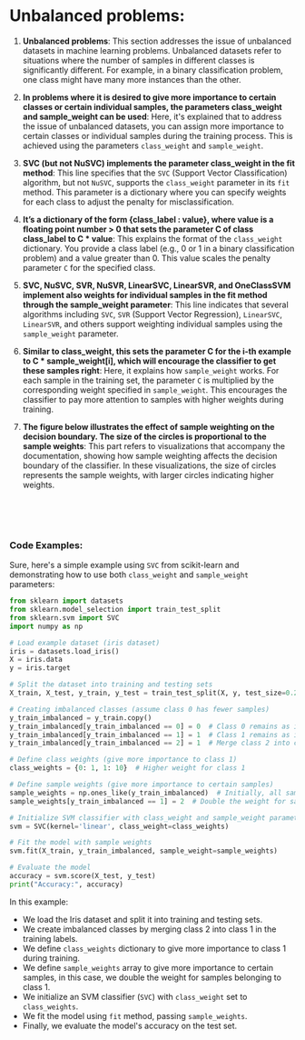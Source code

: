 # Unbalanced problems:

1. **Unbalanced problems**: This section addresses the issue of unbalanced datasets in machine learning problems. Unbalanced datasets refer to situations where the number of samples in different classes is significantly different. For example, in a binary classification problem, one class might have many more instances than the other.

2. **In problems where it is desired to give more importance to certain classes or certain individual samples, the parameters class_weight and sample_weight can be used**: Here, it's explained that to address the issue of unbalanced datasets, you can assign more importance to certain classes or individual samples during the training process. This is achieved using the parameters `class_weight` and `sample_weight`.

3. **SVC (but not NuSVC) implements the parameter class_weight in the fit method**: This line specifies that the `SVC` (Support Vector Classification) algorithm, but not `NuSVC`, supports the `class_weight` parameter in its `fit` method. This parameter is a dictionary where you can specify weights for each class to adjust the penalty for misclassification.

4. **It’s a dictionary of the form {class_label : value}, where value is a floating point number > 0 that sets the parameter C of class class_label to C * value**: This explains the format of the `class_weight` dictionary. You provide a class label (e.g., 0 or 1 in a binary classification problem) and a value greater than 0. This value scales the penalty parameter `C` for the specified class.

5. **SVC, NuSVC, SVR, NuSVR, LinearSVC, LinearSVR, and OneClassSVM implement also weights for individual samples in the fit method through the sample_weight parameter**: This line indicates that several algorithms including `SVC`, `SVR` (Support Vector Regression), `LinearSVC`, `LinearSVR`, and others support weighting individual samples using the `sample_weight` parameter.

6. **Similar to class_weight, this sets the parameter C for the i-th example to C * sample_weight[i], which will encourage the classifier to get these samples right**: Here, it explains how `sample_weight` works. For each sample in the training set, the parameter `C` is multiplied by the corresponding weight specified in `sample_weight`. This encourages the classifier to pay more attention to samples with higher weights during training.

7. **The figure below illustrates the effect of sample weighting on the decision boundary. The size of the circles is proportional to the sample weights**: This part refers to visualizations that accompany the documentation, showing how sample weighting affects the decision boundary of the classifier. In these visualizations, the size of circles represents the sample weights, with larger circles indicating higher weights.

<br> <br> <br>

### Code Examples: 

Sure, here's a simple example using `SVC` from scikit-learn and demonstrating how to use both `class_weight` and `sample_weight` parameters:

```python
from sklearn import datasets
from sklearn.model_selection import train_test_split
from sklearn.svm import SVC
import numpy as np

# Load example dataset (iris dataset)
iris = datasets.load_iris()
X = iris.data
y = iris.target

# Split the dataset into training and testing sets
X_train, X_test, y_train, y_test = train_test_split(X, y, test_size=0.2, random_state=42)

# Creating imbalanced classes (assume class 0 has fewer samples)
y_train_imbalanced = y_train.copy()
y_train_imbalanced[y_train_imbalanced == 0] = 0  # Class 0 remains as is
y_train_imbalanced[y_train_imbalanced == 1] = 1  # Class 1 remains as is
y_train_imbalanced[y_train_imbalanced == 2] = 1  # Merge class 2 into class 1

# Define class weights (give more importance to class 1)
class_weights = {0: 1, 1: 10}  # Higher weight for class 1

# Define sample weights (give more importance to certain samples)
sample_weights = np.ones_like(y_train_imbalanced)  # Initially, all samples have equal weight
sample_weights[y_train_imbalanced == 1] = 2  # Double the weight for samples belonging to class 1

# Initialize SVM classifier with class_weight and sample_weight parameters
svm = SVC(kernel='linear', class_weight=class_weights)

# Fit the model with sample weights
svm.fit(X_train, y_train_imbalanced, sample_weight=sample_weights)

# Evaluate the model
accuracy = svm.score(X_test, y_test)
print("Accuracy:", accuracy)
```

In this example:

- We load the Iris dataset and split it into training and testing sets.
- We create imbalanced classes by merging class 2 into class 1 in the training labels.
- We define `class_weights` dictionary to give more importance to class 1 during training.
- We define `sample_weights` array to give more importance to certain samples, in this case, we double the weight for samples belonging to class 1.
- We initialize an SVM classifier (`SVC`) with `class_weight` set to `class_weights`.
- We fit the model using `fit` method, passing `sample_weights`.
- Finally, we evaluate the model's accuracy on the test set.

